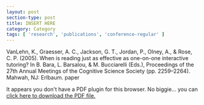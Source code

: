 ```yaml
---
layout: post
section-type: post
title: INSERT HERE
category: Category
tags: [ 'research', 'publications', 'conference-regular' ]
---
```

VanLehn, K., Graesser, A. C., Jackson, G. T., Jordan, P., Olney, A., & Rose, C. P. (2005). When is reading just as effective as one-on-one interactive tutoring? In B. Bara, L. Barsalou, & M. Bucciarelli (Eds.), Proceedings of the 27th Annual Meetings of the Cognitive Science Society (pp. 2259–2264). Mahwah, NJ: Erlbaum. paper

<object data="https://umdrive.memphis.edu/aolney/public/publications/INSERTHERE" type="application/pdf" width="100%" height="600px">
 
  <p>It appears you don't have a PDF plugin for this browser.
  No biggie... you can <a href="https://umdrive.memphis.edu/aolney/public/publications/INSERTHERE">click here to
  download the PDF file.</a></p>
  
</object>
